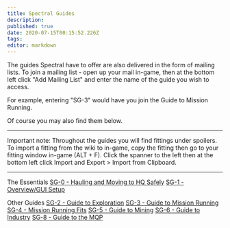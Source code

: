 ```yaml
---
title: Spectral Guides
description: 
published: true
date: 2020-07-15T00:15:52.226Z
tags: 
editor: markdown
---
```


The guides Spectral have to offer are also delivered in the form of mailing lists.  To join a mailing list - open up your mail in-game, then at the bottom left click "Add Mailing List" and enter the name of the guide you wish to access.

For example, entering "SG-3" would have you join the Guide to Mission Running.

Of course you may also find them below.

---
Important note: Throughout the guides you will find fittings under spoilers.  To import a fitting from the wiki to in-game, copy the fitting then go to your fitting window in-game (ALT + F).
Click the spanner to the left then at the bottom left click Import and Export > Import from Clipboard.

---
The Essentials
[SG-0 - Hauling and Moving to HQ Safely](/services/guides/spectral-guides/SG-0-Hauling-and-Moving-to-HQ-Safely)
[SG-1 - Overview/GUI Setup](/services/guides/spectral-guides/SG-1-Overview-GUI-Setup)

Other Guides
[SG-2 - Guide to Exploration](/services/guides/spectral-guides/SG-2-Guide-to-Exploration)
[SG-3 - Guide to Mission Running](/services/guides/spectral-guides/SG-3-Guide-to-Mission-Running)
[SG-4 - Mission Running Fits](/services/guides/spectral-guides/SG-4-Mission-Running-Fits)
[SG-5 - Guide to Mining](/services/guides/spectral-guides/SG-5-Guide-to-Mining)
[SG-6 - Guide to Industry](/services/guides/spectral-guides/SG-6-Guide-to-Industry)
[SG-8 - Guide to the MQP](/services/guides/spectral-guides/SG-8-Guide-to-the-MQP)